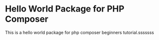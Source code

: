 # Hello World Package for PHP Composer #

This is a hello world package for php composer beginners tutorial.sssssss

